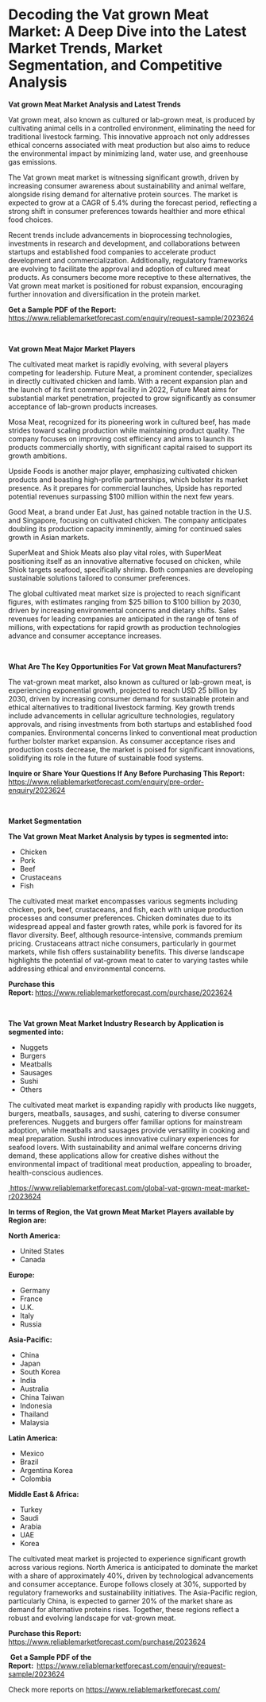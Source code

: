 <p><h1>Decoding the Vat grown Meat Market: A Deep Dive into the Latest Market Trends, Market Segmentation, and Competitive Analysis</h1></p><p><strong>Vat grown Meat Market Analysis and Latest Trends</strong></p>
<p><p>Vat grown meat, also known as cultured or lab-grown meat, is produced by cultivating animal cells in a controlled environment, eliminating the need for traditional livestock farming. This innovative approach not only addresses ethical concerns associated with meat production but also aims to reduce the environmental impact by minimizing land, water use, and greenhouse gas emissions.</p><p>The Vat grown meat market is witnessing significant growth, driven by increasing consumer awareness about sustainability and animal welfare, alongside rising demand for alternative protein sources. The market is expected to grow at a CAGR of 5.4% during the forecast period, reflecting a strong shift in consumer preferences towards healthier and more ethical food choices.</p><p>Recent trends include advancements in bioprocessing technologies, investments in research and development, and collaborations between startups and established food companies to accelerate product development and commercialization. Additionally, regulatory frameworks are evolving to facilitate the approval and adoption of cultured meat products. As consumers become more receptive to these alternatives, the Vat grown meat market is positioned for robust expansion, encouraging further innovation and diversification in the protein market.</p></p>
<p><strong>Get a Sample PDF of the Report:&nbsp;</strong> <a href="https://www.reliablemarketforecast.com/enquiry/request-sample/2023624?utm_campaign=3454&utm_medium=2&utm_source=Github&utm_content=ia&utm_term=07042025&utm_id=vat-grown-meat">https://www.reliablemarketforecast.com/enquiry/request-sample/2023624</a></p>
<p>&nbsp;</p>
<p><strong>Vat grown Meat Major Market Players</strong></p>
<p><p>The cultivated meat market is rapidly evolving, with several players competing for leadership. Future Meat, a prominent contender, specializes in directly cultivated chicken and lamb. With a recent expansion plan and the launch of its first commercial facility in 2022, Future Meat aims for substantial market penetration, projected to grow significantly as consumer acceptance of lab-grown products increases.</p><p>Mosa Meat, recognized for its pioneering work in cultured beef, has made strides toward scaling production while maintaining product quality. The company focuses on improving cost efficiency and aims to launch its products commercially shortly, with significant capital raised to support its growth ambitions.</p><p>Upside Foods is another major player, emphasizing cultivated chicken products and boasting high-profile partnerships, which bolster its market presence. As it prepares for commercial launches, Upside has reported potential revenues surpassing $100 million within the next few years.</p><p>Good Meat, a brand under Eat Just, has gained notable traction in the U.S. and Singapore, focusing on cultivated chicken. The company anticipates doubling its production capacity imminently, aiming for continued sales growth in Asian markets.</p><p>SuperMeat and Shiok Meats also play vital roles, with SuperMeat positioning itself as an innovative alternative focused on chicken, while Shiok targets seafood, specifically shrimp. Both companies are developing sustainable solutions tailored to consumer preferences.</p><p>The global cultivated meat market size is projected to reach significant figures, with estimates ranging from $25 billion to $100 billion by 2030, driven by increasing environmental concerns and dietary shifts. Sales revenues for leading companies are anticipated in the range of tens of millions, with expectations for rapid growth as production technologies advance and consumer acceptance increases.</p></p>
<p>&nbsp;</p>
<p><strong>What Are The Key Opportunities For Vat grown Meat Manufacturers?</strong></p>
<p><p>The vat-grown meat market, also known as cultured or lab-grown meat, is experiencing exponential growth, projected to reach USD 25 billion by 2030, driven by increasing consumer demand for sustainable protein and ethical alternatives to traditional livestock farming. Key growth trends include advancements in cellular agriculture technologies, regulatory approvals, and rising investments from both startups and established food companies. Environmental concerns linked to conventional meat production further bolster market expansion. As consumer acceptance rises and production costs decrease, the market is poised for significant innovations, solidifying its role in the future of sustainable food systems.</p></p>
<p><strong>Inquire or Share Your Questions If Any Before Purchasing This Report:</strong> <a href="https://www.reliablemarketforecast.com/enquiry/pre-order-enquiry/2023624?utm_campaign=3454&utm_medium=2&utm_source=Github&utm_content=ia&utm_term=07042025&utm_id=vat-grown-meat">https://www.reliablemarketforecast.com/enquiry/pre-order-enquiry/2023624</a></p>
<p>&nbsp;</p>
<p><strong>Market Segmentation</strong></p>
<p><strong>The Vat grown Meat Market Analysis by types is segmented into:</strong></p>
<p><ul><li>Chicken</li><li>Pork</li><li>Beef</li><li>Crustaceans</li><li>Fish</li></ul></p>
<p><p>The cultivated meat market encompasses various segments including chicken, pork, beef, crustaceans, and fish, each with unique production processes and consumer preferences. Chicken dominates due to its widespread appeal and faster growth rates, while pork is favored for its flavor diversity. Beef, although resource-intensive, commands premium pricing. Crustaceans attract niche consumers, particularly in gourmet markets, while fish offers sustainability benefits. This diverse landscape highlights the potential of vat-grown meat to cater to varying tastes while addressing ethical and environmental concerns.</p></p>
<p><strong>Purchase this Report:&nbsp;</strong><a href="https://www.reliablemarketforecast.com/purchase/2023624?utm_campaign=3454&utm_medium=2&utm_source=Github&utm_content=ia&utm_term=07042025&utm_id=vat-grown-meat">https://www.reliablemarketforecast.com/purchase/2023624</a></p>
<p>&nbsp;</p>
<p><strong>The Vat grown Meat Market Industry Research by Application is segmented into:</strong></p>
<p><ul><li>Nuggets</li><li>Burgers</li><li>Meatballs</li><li>Sausages</li><li>Sushi</li><li>Others</li></ul></p>
<p><p>The cultivated meat market is expanding rapidly with products like nuggets, burgers, meatballs, sausages, and sushi, catering to diverse consumer preferences. Nuggets and burgers offer familiar options for mainstream adoption, while meatballs and sausages provide versatility in cooking and meal preparation. Sushi introduces innovative culinary experiences for seafood lovers. With sustainability and animal welfare concerns driving demand, these applications allow for creative dishes without the environmental impact of traditional meat production, appealing to broader, health-conscious audiences.</p></p>
<p><a href="https://www.reliablemarketforecast.com/global-vat-grown-meat-market-r2023624?utm_campaign=3454&utm_medium=2&utm_source=Github&utm_content=ia&utm_term=07042025&utm_id=vat-grown-meat">&nbsp;https://www.reliablemarketforecast.com/global-vat-grown-meat-market-r2023624</a></p>
<p><strong>In terms of Region, the Vat grown Meat Market Players available by Region are:</strong></p>
<p>
    <p> <strong> North America: </strong>
        <ul>
            <li>United States</li>
            <li>Canada</li>
        </ul>
        </p> 
    <p> <strong> Europe: </strong>
        <ul>
            <li>Germany</li>
            <li>France</li>
            <li>U.K.</li>
            <li>Italy</li>
            <li>Russia</li>
        </ul>
        </p> 
    <p> <strong> Asia-Pacific: </strong>
        <ul>
            <li>China</li>
            <li>Japan</li>
            <li>South Korea</li>
            <li>India</li>
            <li>Australia</li>
            <li>China Taiwan</li>
            <li>Indonesia</li>
            <li>Thailand</li>
            <li>Malaysia</li>
        </ul>
        </p> 
    <p> <strong> Latin America: </strong>
        <ul>
            <li>Mexico</li>
            <li>Brazil</li>
            <li>Argentina Korea</li>
            <li>Colombia</li>
        </ul>
        </p> 
    <p> <strong> Middle East & Africa: </strong>
        <ul>
            <li>Turkey</li>
            <li>Saudi</li>
            <li>Arabia</li>
            <li>UAE</li>
            <li>Korea</li>
        </ul>
    </p>
    </p>
<p><p>The cultivated meat market is projected to experience significant growth across various regions. North America is anticipated to dominate the market with a share of approximately 40%, driven by technological advancements and consumer acceptance. Europe follows closely at 30%, supported by regulatory frameworks and sustainability initiatives. The Asia-Pacific region, particularly China, is expected to garner 20% of the market share as demand for alternative proteins rises. Together, these regions reflect a robust and evolving landscape for vat-grown meat.</p></p>
<p><strong>Purchase this Report: </strong><a href="https://www.reliablemarketforecast.com/purchase/2023624?utm_campaign=3454&utm_medium=2&utm_source=Github&utm_content=ia&utm_term=07042025&utm_id=vat-grown-meat">https://www.reliablemarketforecast.com/purchase/2023624</a></p>
<p>&nbsp;<strong>Get a Sample PDF of the Report:&nbsp;&nbsp;</strong><a href="https://www.reliablemarketforecast.com/enquiry/request-sample/2023624?utm_campaign=3454&utm_medium=2&utm_source=Github&utm_content=ia&utm_term=07042025&utm_id=vat-grown-meat">https://www.reliablemarketforecast.com/enquiry/request-sample/2023624</a></p>
<p><strong></strong></p>
<p>Check more reports on <a href="https://www.reliablemarketforecast.com/?utm_campaign=3454&utm_medium=2&utm_source=Github&utm_content=ia&utm_term=07042025&utm_id=vat-grown-meat">https://www.reliablemarketforecast.com/</a></p>